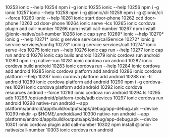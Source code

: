 10253  ionic --help
10254  npm i -g ionic
10255  ionic --help
10256  npm i -g ionic
10257  ionic --help
10258  npm i -g @ionic/cli
10259  npm i -g @ionic/cli --force
10260  ionic --help
10261  ionic start door-phone
10262  ccd door-phone
10263  cd door-phone
10264  ionic serve -lcs
10265  ionic cordova plugin add call-number
10266  npm install call-number
10267  npm install @ionic-native/call-number
10268  ionic cap sync
10269* ionic --help
10270* ionic g --help
10271* ionic g service services/callService
10272* ionic g service services/config
10273* ionic g service services/call
10274* ionic serve -lcs
10275  ionic run --help
10276  ionic cap run --help
10277  ionic cap run android
10278  ionic cap build android
10279  ionic cordova run android
10280  npm i -g native-run
10281  ionic cordova run android
10282  ionic cordova build android
10283  ionic cordova run --help
10284  ionic cordova add android
10285  ionic cordova platform add android
10286  ionic cordova platform --help
10287  ionic cordova platform add android
10288  rm -fr android
10289  ionic cordova platform add android
10290  npm i -g cordova-res
10291  ionic cordova platform add android
10292  ionic cordova resources android --force
10293  ionic cordova run android
10294  ls
10295  adb
10296  /opt/android/platform-tools/adb devices
10297  ionic cordova run android
10298  native-run android --app platforms/android/app/build/outputs/apk/debug/app-debug.apk --device
10299  mkdir -p $HOME/.android/avd
10300  native-run android --app platforms/android/app/build/outputs/apk/debug/app-debug.apk --device
10301  ionic cordova plugin add call-number
10302  npm install @ionic-native/call-number
10303  ionic cordova run android